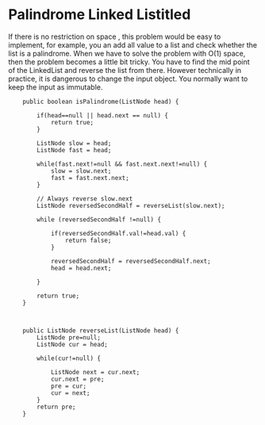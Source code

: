 # Palindrome Linked Listitled

If there is no restriction on space , this problem would be easy to implement, for example, you an add all value to a list and check whether the list is a palindrome. When we have to solve the problem with O\(1\) space, then the problem becomes a little bit tricky. You have to find the mid point of the LinkedList and reverse the list from there. However technically in practice, it is dangerous to change the input object. You normally want to keep the input as immutable.

```text
    public boolean isPalindrome(ListNode head) {

        if(head==null || head.next == null) {
            return true;
        }

        ListNode slow = head;
        ListNode fast = head;

        while(fast.next!=null && fast.next.next!=null) {
            slow = slow.next;
            fast = fast.next.next;
        }

        // Always reverse slow.next
        ListNode reversedSecondHalf = reverseList(slow.next);

        while (reversedSecondHalf !=null) {

            if(reversedSecondHalf.val!=head.val) {
                return false;
            }

            reversedSecondHalf = reversedSecondHalf.next;
            head = head.next;

        }

        return true;
    }



    public ListNode reverseList(ListNode head) {
        ListNode pre=null;
        ListNode cur = head;

        while(cur!=null) {

            ListNode next = cur.next;
            cur.next = pre;
            pre = cur;
            cur = next;
        }
        return pre;
    }
```

